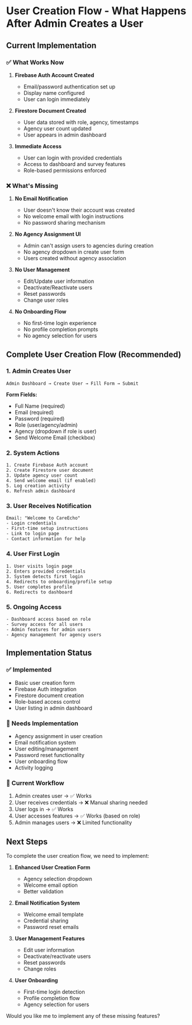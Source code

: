 # User Creation Flow - What Happens After Admin Creates a User

## Current Implementation

### ✅ What Works Now
1. **Firebase Auth Account Created**
   - Email/password authentication set up
   - Display name configured
   - User can login immediately

2. **Firestore Document Created**
   - User data stored with role, agency, timestamps
   - Agency user count updated
   - User appears in admin dashboard

3. **Immediate Access**
   - User can login with provided credentials
   - Access to dashboard and survey features
   - Role-based permissions enforced

### ❌ What's Missing
1. **No Email Notification**
   - User doesn't know their account was created
   - No welcome email with login instructions
   - No password sharing mechanism

2. **No Agency Assignment UI**
   - Admin can't assign users to agencies during creation
   - No agency dropdown in create user form
   - Users created without agency association

3. **No User Management**
   - Edit/Update user information
   - Deactivate/Reactivate users
   - Reset passwords
   - Change user roles

4. **No Onboarding Flow**
   - No first-time login experience
   - No profile completion prompts
   - No agency selection for users

## Complete User Creation Flow (Recommended)

### 1. Admin Creates User
```
Admin Dashboard → Create User → Fill Form → Submit
```

**Form Fields:**
- Full Name (required)
- Email (required)
- Password (required)
- Role (user/agency/admin)
- Agency (dropdown if role is user)
- Send Welcome Email (checkbox)

### 2. System Actions
```
1. Create Firebase Auth account
2. Create Firestore user document
3. Update agency user count
4. Send welcome email (if enabled)
5. Log creation activity
6. Refresh admin dashboard
```

### 3. User Receives Notification
```
Email: "Welcome to CareEcho"
- Login credentials
- First-time setup instructions
- Link to login page
- Contact information for help
```

### 4. User First Login
```
1. User visits login page
2. Enters provided credentials
3. System detects first login
4. Redirects to onboarding/profile setup
5. User completes profile
6. Redirects to dashboard
```

### 5. Ongoing Access
```
- Dashboard access based on role
- Survey access for all users
- Admin features for admin users
- Agency management for agency users
```

## Implementation Status

### ✅ Implemented
- Basic user creation form
- Firebase Auth integration
- Firestore document creation
- Role-based access control
- User listing in admin dashboard

### 🚧 Needs Implementation
- Agency assignment in user creation
- Email notification system
- User editing/management
- Password reset functionality
- User onboarding flow
- Activity logging

### 🔄 Current Workflow
1. Admin creates user → ✅ Works
2. User receives credentials → ❌ Manual sharing needed
3. User logs in → ✅ Works
4. User accesses features → ✅ Works (based on role)
5. Admin manages users → ❌ Limited functionality

## Next Steps

To complete the user creation flow, we need to implement:

1. **Enhanced User Creation Form**
   - Agency selection dropdown
   - Welcome email option
   - Better validation

2. **Email Notification System**
   - Welcome email template
   - Credential sharing
   - Password reset emails

3. **User Management Features**
   - Edit user information
   - Deactivate/reactivate users
   - Reset passwords
   - Change roles

4. **User Onboarding**
   - First-time login detection
   - Profile completion flow
   - Agency selection for users

Would you like me to implement any of these missing features?
